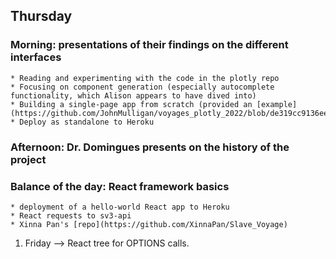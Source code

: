 ## Thursday

### Morning: presentations of their findings on the different interfaces

	* Reading and experimenting with the code in the plotly repo
	* Focusing on component generation (especially autocomplete functionality, which Alison appears to have dived into)
	* Building a single-page app from scratch (provided an [example](https://github.com/JohnMulligan/voyages_plotly_2022/blob/de319cc9136eeb094c82ed704249d3f321f74a67/example.py))
	* Deploy as standalone to Heroku

### Afternoon: Dr. Domingues presents on the history of the project

### Balance of the day: React framework basics

	* deployment of a hello-world React app to Heroku
	* React requests to sv3-api
	* Xinna Pan's [repo](https://github.com/XinnaPan/Slave_Voyage)

1. Friday --> React tree for OPTIONS calls.

